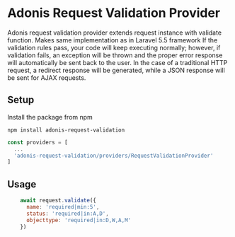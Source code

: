 # Adonis Request Validation Provider

Adonis request validation provider extends request instance with validate function. Makes same implementation as in Laravel 5.5 framework
If the validation rules pass, your code will keep executing normally; however, if validation fails, an exception will be thrown and the proper error response will automatically be sent back to the user. In the case of a traditional HTTP request, a redirect response will be generated, while a JSON response will be sent for AJAX requests.

## Setup

Install the package from npm

```npm
npm install adonis-request-validation
```

```javascript
const providers = [
  ...
  'adonis-request-validation/providers/RequestValidationProvider'
]
```

## Usage

```js
    await request.validate({
      name: 'required|min:5',
      status: 'required|in:A,D',
      objecttype: 'required|in:D,W,A,M'
    })
```


